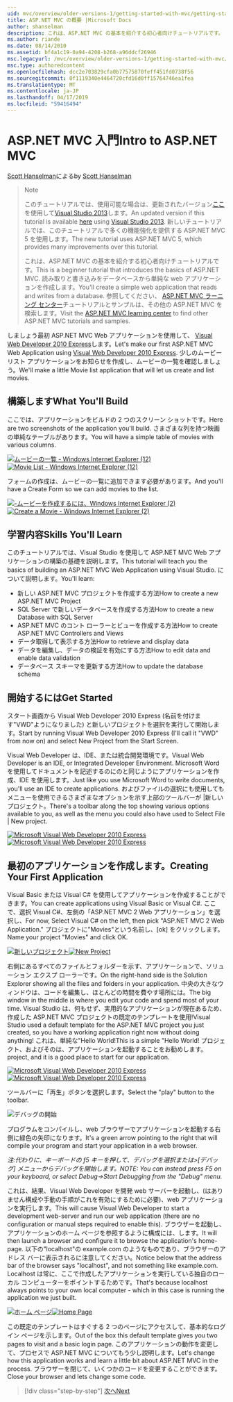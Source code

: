 ```yaml
---
uid: mvc/overview/older-versions-1/getting-started-with-mvc/getting-started-with-mvc-part1
title: ASP.NET MVC の概要 |Microsoft Docs
author: shanselman
description: これは、ASP.NET MVC の基本を紹介する初心者向けチュートリアルです。 読み取りと書き込みをデータベースから単純な web アプリケーションを作成します。
ms.author: riande
ms.date: 08/14/2010
ms.assetid: bf4a1c19-0a94-4208-b268-a96ddcf26946
msc.legacyurl: /mvc/overview/older-versions-1/getting-started-with-mvc/getting-started-with-mvc-part1
msc.type: authoredcontent
ms.openlocfilehash: dcc2e703829cfa0b77575870feff451fd0738f56
ms.sourcegitcommit: 0f1119340e4464720cfd16d0ff15764746ea1fea
ms.translationtype: MT
ms.contentlocale: ja-JP
ms.lasthandoff: 04/17/2019
ms.locfileid: "59416494"
---
```

# <a name="intro-to-aspnet-mvc"></a><span data-ttu-id="4c951-104">ASP.NET MVC 入門</span><span class="sxs-lookup"><span data-stu-id="4c951-104">Intro to ASP.NET MVC</span></span>

<span data-ttu-id="4c951-105">[Scott Hanselman](https://github.com/shanselman)による</span><span class="sxs-lookup"><span data-stu-id="4c951-105">by [Scott Hanselman](https://github.com/shanselman)</span></span>

> > [!NOTE]
> > <span data-ttu-id="4c951-106">このチュートリアルでは、使用可能な場合は、更新されたバージョン[ここ](../../getting-started/introduction/getting-started.md)を使用して[Visual Studio 2013](https://my.visualstudio.com/Downloads?q=visual%20studio%202013)します。</span><span class="sxs-lookup"><span data-stu-id="4c951-106">An updated version if this tutorial is available [here](../../getting-started/introduction/getting-started.md) using [Visual Studio 2013](https://my.visualstudio.com/Downloads?q=visual%20studio%202013).</span></span> <span data-ttu-id="4c951-107">新しいチュートリアルでは、このチュートリアルで多くの機能強化を提供する ASP.NET MVC 5 を使用します。</span><span class="sxs-lookup"><span data-stu-id="4c951-107">The new tutorial uses ASP.NET MVC 5, which provides many improvements over this tutorial.</span></span>
>
>
> <span data-ttu-id="4c951-108">これは、ASP.NET MVC の基本を紹介する初心者向けチュートリアルです。</span><span class="sxs-lookup"><span data-stu-id="4c951-108">This is a beginner tutorial that introduces the basics of ASP.NET MVC.</span></span> <span data-ttu-id="4c951-109">読み取りと書き込みをデータベースから単純な web アプリケーションを作成します。</span><span class="sxs-lookup"><span data-stu-id="4c951-109">You'll create a simple web application that reads and writes from a database.</span></span> <span data-ttu-id="4c951-110">参照してください、 [ASP.NET MVC ラーニング センター](../../../index.md)チュートリアルとサンプルは、その他の ASP.NET MVC を検索します。</span><span class="sxs-lookup"><span data-stu-id="4c951-110">Visit the [ASP.NET MVC learning center](../../../index.md) to find other ASP.NET MVC tutorials and samples.</span></span>


<span data-ttu-id="4c951-111">しましょう最初 ASP.NET MVC Web アプリケーションを使用して、 [Visual Web Developer 2010 Express](https://www.microsoft.com/express/Web/)します。</span><span class="sxs-lookup"><span data-stu-id="4c951-111">Let's make our first ASP.NET MVC Web Application using [Visual Web Developer 2010 Express](https://www.microsoft.com/express/Web/).</span></span> <span data-ttu-id="4c951-112">少しのムービー リスト アプリケーションをお知らせを作成し、ムービーの一覧を確認しましょう。</span><span class="sxs-lookup"><span data-stu-id="4c951-112">We'll make a little Movie list application that will let us create and list movies.</span></span>

## <a name="what-youll-build"></a><span data-ttu-id="4c951-113">構築します</span><span class="sxs-lookup"><span data-stu-id="4c951-113">What You'll Build</span></span>

<span data-ttu-id="4c951-114">ここでは、アプリケーションをビルドの 2 つのスクリーン ショットです。</span><span class="sxs-lookup"><span data-stu-id="4c951-114">Here are two screenshots of the application you'll build.</span></span> <span data-ttu-id="4c951-115">さまざまな列を持つ映画の単純なテーブルがあります。</span><span class="sxs-lookup"><span data-stu-id="4c951-115">You will have a simple table of movies with various columns.</span></span>

<span data-ttu-id="4c951-116">[![ムービーの一覧 - Windows Internet Explorer (12)](getting-started-with-mvc-part1/_static/image2.png)](getting-started-with-mvc-part1/_static/image1.png)</span><span class="sxs-lookup"><span data-stu-id="4c951-116">[![Movie List - Windows Internet Explorer (12)](getting-started-with-mvc-part1/_static/image2.png)](getting-started-with-mvc-part1/_static/image1.png)</span></span>

<span data-ttu-id="4c951-117">フォームの作成は、ムービーの一覧に追加できます必要があります。</span><span class="sxs-lookup"><span data-stu-id="4c951-117">And you'll have a Create Form so we can add movies to the list.</span></span>

<span data-ttu-id="4c951-118">[![-ムービーを作成するには、Windows Internet Explorer (2)](getting-started-with-mvc-part1/_static/image4.png)](getting-started-with-mvc-part1/_static/image3.png)</span><span class="sxs-lookup"><span data-stu-id="4c951-118">[![Create a Movie - Windows Internet Explorer (2)](getting-started-with-mvc-part1/_static/image4.png)](getting-started-with-mvc-part1/_static/image3.png)</span></span>

## <a name="skills-youll-learn"></a><span data-ttu-id="4c951-119">学習内容</span><span class="sxs-lookup"><span data-stu-id="4c951-119">Skills You'll Learn</span></span>

<span data-ttu-id="4c951-120">このチュートリアルでは、Visual Studio を使用して ASP.NET MVC Web アプリケーションの構築の基礎を説明します。</span><span class="sxs-lookup"><span data-stu-id="4c951-120">This tutorial will teach you the basics of building an ASP.NET MVC Web Application using Visual Studio.</span></span> <span data-ttu-id="4c951-121">について説明します。</span><span class="sxs-lookup"><span data-stu-id="4c951-121">You'll learn:</span></span>

- <span data-ttu-id="4c951-122">新しい ASP.NET MVC プロジェクトを作成する方法</span><span class="sxs-lookup"><span data-stu-id="4c951-122">How to create a new ASP.NET MVC Project</span></span>
- <span data-ttu-id="4c951-123">SQL Server で新しいデータベースを作成する方法</span><span class="sxs-lookup"><span data-stu-id="4c951-123">How to create a new Database with SQL Server</span></span>
- <span data-ttu-id="4c951-124">ASP.NET MVC のコント ローラーとビューを作成する方法</span><span class="sxs-lookup"><span data-stu-id="4c951-124">How to create ASP.NET MVC Controllers and Views</span></span>
- <span data-ttu-id="4c951-125">データ取得して表示する方法</span><span class="sxs-lookup"><span data-stu-id="4c951-125">How to retrieve and display data</span></span>
- <span data-ttu-id="4c951-126">データを編集し、データの検証を有効にする方法</span><span class="sxs-lookup"><span data-stu-id="4c951-126">How to edit data and enable data validation</span></span>
- <span data-ttu-id="4c951-127">データベース スキーマを更新する方法</span><span class="sxs-lookup"><span data-stu-id="4c951-127">How to update the database schema</span></span>

## <a name="get-started"></a><span data-ttu-id="4c951-128">開始するには</span><span class="sxs-lookup"><span data-stu-id="4c951-128">Get Started</span></span>

<span data-ttu-id="4c951-129">スタート画面から Visual Web Developer 2010 Express (名前を付けます"VWD"ようになりました) と新しいプロジェクトを選択を実行して開始します。</span><span class="sxs-lookup"><span data-stu-id="4c951-129">Start by running Visual Web Developer 2010 Express (I'll call it "VWD" from now on) and select New Project from the Start Screen.</span></span>

<span data-ttu-id="4c951-130">Visual Web Developer は、IDE、または統合開発環境です。</span><span class="sxs-lookup"><span data-stu-id="4c951-130">Visual Web Developer is an IDE, or Integrated Developer Environment.</span></span> <span data-ttu-id="4c951-131">Microsoft Word を使用してドキュメントを記述するのにのと同じようにアプリケーションを作成、IDE を使用します。</span><span class="sxs-lookup"><span data-stu-id="4c951-131">Just like you use Microsoft Word to write documents, you'll use an IDE to create applications.</span></span> <span data-ttu-id="4c951-132">およびファイルの選択にも使用してもメニューを使用できるさまざまなオプションを示す上部のツールバーが |新しいプロジェクト。</span><span class="sxs-lookup"><span data-stu-id="4c951-132">There's a toolbar along the top showing various options available to you, as well as the menu you could also have used to Select File | New project.</span></span>

<span data-ttu-id="4c951-133">[![Microsoft Visual Web Developer 2010 Express](getting-started-with-mvc-part1/_static/image6.png)](getting-started-with-mvc-part1/_static/image5.png)</span><span class="sxs-lookup"><span data-stu-id="4c951-133">[![Microsoft Visual Web Developer 2010 Express](getting-started-with-mvc-part1/_static/image6.png)](getting-started-with-mvc-part1/_static/image5.png)</span></span>

## <a name="creating-your-first-application"></a><span data-ttu-id="4c951-134">最初のアプリケーションを作成します。</span><span class="sxs-lookup"><span data-stu-id="4c951-134">Creating Your First Application</span></span>

<span data-ttu-id="4c951-135">Visual Basic または Visual C# を使用してアプリケーションを作成することができます。</span><span class="sxs-lookup"><span data-stu-id="4c951-135">You can create applications using Visual Basic or Visual C#.</span></span> <span data-ttu-id="4c951-136">ここで、選択 Visual C#、左側の「ASP.NET MVC 2 Web アプリケーション」を選択し、</span><span class="sxs-lookup"><span data-stu-id="4c951-136">For now, Select Visual C# on the left, then pick "ASP.NET MVC 2 Web Application."</span></span> <span data-ttu-id="4c951-137">プロジェクトに"Movies"という名前し、[ok] をクリックします。</span><span class="sxs-lookup"><span data-stu-id="4c951-137">Name your project "Movies" and click OK.</span></span>

<span data-ttu-id="4c951-138">[![新しいプロジェクト](getting-started-with-mvc-part1/_static/image8.png)](getting-started-with-mvc-part1/_static/image7.png)</span><span class="sxs-lookup"><span data-stu-id="4c951-138">[![New Project](getting-started-with-mvc-part1/_static/image8.png)](getting-started-with-mvc-part1/_static/image7.png)</span></span>

<span data-ttu-id="4c951-139">右側にあるすべてのファイルとフォルダーを示す、アプリケーションで、ソリューション エクスプ ローラーです。</span><span class="sxs-lookup"><span data-stu-id="4c951-139">On the right-hand side is the Solution Explorer showing all the files and folders in your application.</span></span> <span data-ttu-id="4c951-140">中央の大きなウィンドウは、コードを編集し、ほとんどの時間を費やす場所には。</span><span class="sxs-lookup"><span data-stu-id="4c951-140">The big window in the middle is where you edit your code and spend most of your time.</span></span> <span data-ttu-id="4c951-141">Visual Studio は、何もせず、実用的なアプリケーションが現在あるため、作成した ASP.NET MVC プロジェクトの既定のテンプレートを使用!</span><span class="sxs-lookup"><span data-stu-id="4c951-141">Visual Studio used a default template for the ASP.NET MVC project you just created, so you have a working application right now without doing anything!</span></span> <span data-ttu-id="4c951-142">これは、単純な"Hello World!</span><span class="sxs-lookup"><span data-stu-id="4c951-142">This is a simple "Hello World!</span></span> <span data-ttu-id="4c951-143">プロジェクト、およびそのは、アプリケーションを起動することをお勧めします。</span><span class="sxs-lookup"><span data-stu-id="4c951-143">project, and it is a good place to start for our application.</span></span>

<span data-ttu-id="4c951-144">[![Microsoft Visual Web Developer 2010 Express](getting-started-with-mvc-part1/_static/image10.png)](getting-started-with-mvc-part1/_static/image9.png)</span><span class="sxs-lookup"><span data-stu-id="4c951-144">[![Microsoft Visual Web Developer 2010 Express](getting-started-with-mvc-part1/_static/image10.png)](getting-started-with-mvc-part1/_static/image9.png)</span></span>

<span data-ttu-id="4c951-145">ツールバーに「再生」ボタンを選択します。</span><span class="sxs-lookup"><span data-stu-id="4c951-145">Select the "play" button to the toolbar.</span></span>

![デバッグの開始](getting-started-with-mvc-part1/_static/image11.png)

<span data-ttu-id="4c951-147">プログラムをコンパイルし、web ブラウザーでアプリケーションを起動する右側に緑色の矢印になります。</span><span class="sxs-lookup"><span data-stu-id="4c951-147">It's a green arrow pointing to the right that will compile your program and start your application in a web browser.</span></span>

<span data-ttu-id="4c951-148">*注:代わりに、キーボードの f5 キーを押して、デバッグを選択または&gt;[デバッグ] メニューからデバッグを開始します。*</span><span class="sxs-lookup"><span data-stu-id="4c951-148">*NOTE: You can instead press F5 on your keyboard, or select Debug-&gt;Start Debugging from the "Debug" menu.*</span></span>

<span data-ttu-id="4c951-149">これは、結果、Visual Web Developer を開発 web サーバーを起動し、(はありません構成や手動の手順がこれを有効にするために必要)、web アプリケーションを実行します。</span><span class="sxs-lookup"><span data-stu-id="4c951-149">This will cause Visual Web Developer to start a development web-server and run our web application (there are no configuration or manual steps required to enable this).</span></span> <span data-ttu-id="4c951-150">ブラウザーを起動し、アプリケーションのホーム ページを参照するように構成には、します。</span><span class="sxs-lookup"><span data-stu-id="4c951-150">It will then launch a browser and configure it to browse the application's home-page.</span></span> <span data-ttu-id="4c951-151">以下の"localhost"の example.com のようなものであり、ブラウザーのアドレス バーに表示されるに注意してください。</span><span class="sxs-lookup"><span data-stu-id="4c951-151">Notice below that the address bar of the browser says "localhost", and not something like example.com.</span></span> <span data-ttu-id="4c951-152">Localhost は常に、ここで作成したアプリケーションを実行している独自のローカル コンピューターをポイントするためです。</span><span class="sxs-lookup"><span data-stu-id="4c951-152">That's because localhost always points to your own local computer - which in this case is running the application we just built.</span></span>

<span data-ttu-id="4c951-153">[![ホーム ページ](getting-started-with-mvc-part1/_static/image13.png)](getting-started-with-mvc-part1/_static/image12.png)</span><span class="sxs-lookup"><span data-stu-id="4c951-153">[![Home Page](getting-started-with-mvc-part1/_static/image13.png)](getting-started-with-mvc-part1/_static/image12.png)</span></span>

<span data-ttu-id="4c951-154">この既定のテンプレートはすぐする 2 つのページにアクセスして、基本的なログイン ページを示します。</span><span class="sxs-lookup"><span data-stu-id="4c951-154">Out of the box this default template gives you two pages to visit and a basic login page.</span></span> <span data-ttu-id="4c951-155">このアプリケーションの動作を変更して、プロセスで ASP.NET MVC についてもう少し説明します。</span><span class="sxs-lookup"><span data-stu-id="4c951-155">Let's change how this application works and learn a little bit about ASP.NET MVC in the process.</span></span> <span data-ttu-id="4c951-156">ブラウザーを閉じて、いくつかのコードを変更することができます。</span><span class="sxs-lookup"><span data-stu-id="4c951-156">Close your browser and lets change some code.</span></span>

> [!div class="step-by-step"]
> [<span data-ttu-id="4c951-157">次へ</span><span class="sxs-lookup"><span data-stu-id="4c951-157">Next</span></span>](getting-started-with-mvc-part2.md)
